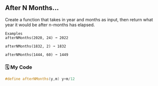 ## After N Months...

Create a function that takes in year and months as input, then return what year it would be after n-months has elapsed.
```
Examples
afterNMonths(2020, 24) ➞ 2022

afterNMonths(1832, 2) ➞ 1832

afterNMonths(1444, 60) ➞ 1449
```

### 🗓️ My Code
```c++
#define afterNMonths(y,m) y+m/12
```
